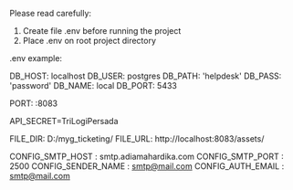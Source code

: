 Please read carefully:

1. Create file .env before running the project
2. Place .env on root project directory

.env example:

DB_HOST: localhost
DB_USER: postgres
DB_PATH: 'helpdesk'
DB_PASS: 'password'
DB_NAME: local
DB_PORT: 5433

PORT: :8083

API_SECRET=TriLogiPersada

FILE_DIR: D:/myg_ticketing/
FILE_URL: http://localhost:8083/assets/

CONFIG_SMTP_HOST : smtp.adiamahardika.com
CONFIG_SMTP_PORT : 2500
CONFIG_SENDER_NAME : smtp@mail.com
CONFIG_AUTH_EMAIL : smtp@mail.com
